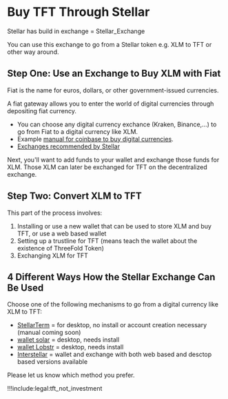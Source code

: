 # Buy TFT Through Stellar

Stellar has build in exchange = Stellar_Exchange

You can use this exchange to go from a Stellar token e.g. XLM to TFT or other way around.

## Step One: Use an Exchange to Buy XLM with Fiat

Fiat is the name for euros, dollars, or other government-issued currencies. 

A fiat gateway allows you to enter the world of digital currencies through depositing fiat currency.

- You can choose any digital currency exchance (Kraken, Binance,...) to go from Fiat to a digital currency like XLM.
- Example [manual for coinbase to buy digital currencies](coinbase_fiat).
- [Exchanges recommended by Stellar](https://www.stellar.org/lumens/exchanges)

Next, you'll want to add funds to your wallet and exchange those funds for XLM. Those XLM can later be exchanged for TFT on the decentralized exchange.

## Step Two: Convert XLM to TFT

This part of the process involves:

1. Installing or use a new wallet that can be used to store XLM and buy TFT, or use a web based wallet
2. Setting up a trustline for TFT (means teach the wallet about the existence of ThreeFold Token)
3. Exchanging XLM for TFT

## 4 Different Ways How the Stellar Exchange Can Be Used

Choose one of the following mechanisms to go from a digital currency like XLM to TFT:

- [StellarTerm](https://stellarterm.com/) = for desktop, no install or account creation necessary (manual coming soon)
- [wallet solar](solar_wallet) = desktop, needs install
- [wallet Lobstr](lobstr_wallet) = desktop, needs install
- [Interstellar](tft_interstellar) = wallet and exchange with both web based and desctop based versions available
<!-- - [stellarx](tft_stellarx) = web based, gives you a trading view (note: TFT is currently unavailable on stellarx, we have reached out to their team about relisting) -->

Please let us know which method you prefer.

!!!include:legal:tft_not_investment